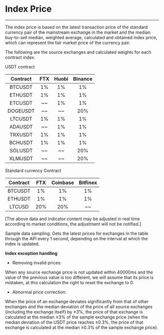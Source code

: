 # Index Price

---

The index price is based on the latest transaction price of the standard currency pair of the mainstream exchange in the market and the median buy-to-sell median, weighted average, calculated and obtained index price, which can represent the fair market price of the currency pair.

The following are the source exchanges and calculated weights for each contract index.

USDT contract

| Contract | FTX | Huobi | Binance |
| :------: | :-: | :---: | :-----: |
| BTCUSDT  | 1%  |  1%   |   1%    |
| ETHUSDT  | 1%  |  1%   |   1%    |
| ETCUSDT  | ~~  |  1%   |   1%    |
| DOGEUSDT | ~~  |  ~~   |   20%   |
| LTCUSDT  | 1%  |  1%   |   1%    |
| ADAUSDT  | ~~  |  1%   |   1%    |
| TRXUSDT  | 1%  |  1%   |   1%    |
| BCHUSDT  | 1%  |  1%   |   1%    |
| SOLUSDT  | ~~  |  ~~   |   20%   |
| XLMUSDT  | ~~  |  ~~   |   20%   |

Standard currency Contract

| Contract | FTX | Coinbase | Bitfinex |
| :------: | :-: | :------: | :------: |
| BTCUSDT  | 1%  |    1%    |    1%    |
| ETHUSDT  | 1%  |    1%    |    1%    |
|  LTCUSD  | 20% |   20%    |    ~~    |

[The above data and indicator content may be adjusted in real time according to market conditions, the adjustment will not be notified.]

Sample data sampling: Gets the latest prices for exchanges in the table through the API every 1 second, depending on the interval at which the index is updated.

**Index exception handling**

- Removing invalid prices:

When any source exchange price is not updated within 40000ms and the value of the previous value is too different, we will assume that its price is mistaken, at this calculation the right to reset the exchange to 0.

- Abnormal price correction:

When the price of an exchange deviates significantly from that of other exchanges and the median deviation of the price of all source exchanges (including the exchange itself) by ±3%, the price of that exchange is calculated at the median ±3% of the sample exchange price (when the median deviation of the USDT price reaches ±0.3%, the price of that exchange is calculated at the median ±0.3% of the sample exchange price).
